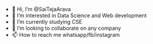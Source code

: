 - 👋 Hi, I’m @SaiTejaArava
- 👀 I’m interested in Data Science and Web development
- 🌱 I’m currently studying CSE
- 💞️ I’m looking to collaborate on any company
- 📫 How to reach me whatsapp/fb/instagram

<!---
SaiTejaArava/SaiTejaArava is a ✨ special ✨ repository because its `README.md` (this file) appears on your GitHub profile.
You can click the Preview link to take a look at your changes.
--->
